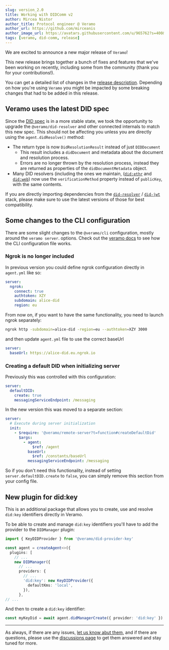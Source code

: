 ```yaml
---
slug: version_2.0
title: Working with DIDComm v2
author: Mircea Nistor
author_title: Protocol engineer @ Veramo
author_url: https://github.com/mirceanis
author_image_url: https://avatars.githubusercontent.com/u/965762?s=400&v=4
tags: [veramo, did-comm, release]
---
```


We are excited to announce a new major release of `Veramo`!

This new release brings together a bunch of fixes and features that we've been working on recently, including some from
the community (thank you for your contributions!).

You can get a detailed list of changes in
the [release description](https://github.com/uport-project/veramo/releases/tag/v1.2.0). Depending on how you're
using `Veramo` you might be impacted by some breaking changes that had to be added in this release.

## Veramo uses the latest DID spec

Since the [DID spec](https://www.w3.org/TR/did-core/) is in a more stable state, we took the opportunity to upgrade
the `@veramo/did-resolver` and other connected internals to match this new spec. This should not be affecting you unless
you are directly using the `agent.didResolve()` method:

- The return type is now `DidResolutionResult` instead of just `DIDDocument`
  - This result includes a `didDocument` and metadata about the document and resolution process.
  - Errors are no longer thrown by the resolution process, instead they are returned as properties of
    the `didDocumentMetadata` object.
- Many DID resolvers (including the ones we maintain,
  ([`did:ethr`](https://github.com/decentralized-identity/ethr-did-resolver)
  and [`did:web`](https://github.com/decentralized-identity/web-did-resolver)) now use the `verificationMethod` property
  instead of `publicKey`, with the same contents.

If you are directly importing dependencies from
the [`did-resolver`](https://github.com/decentralized-identity/did-resolver)
/ [`did-jwt`](https://github.com/decentralized-identity/did-jwt) stack, please make sure to use the latest versions of
those for best compatibility.

## Some changes to the CLI configuration

There are some slight changes to the `@veramo/cli` configuration, mostly around the `veramo server`. options. Check out
the [veramo docs](https://veramo.io/docs/veramo_agent/configuration_internals) to see how the CLI configuration file
works.

### Ngrok is no longer included

In previous version you could define ngrok configuration directly in `agent.yml` like so:

```yaml
server:
  ngrok:
    connect: true
    authtoken: XZY
    subdomain: alice-did
    region: eu
```

From now on, if you want to have the same functionality, you need to launch ngrok separately:

```bash
ngrok http -subdomain=alice-did -region=eu --authtoken=XZY 3000
```

and then update `agent.yml` file to use the correct baseUrl

```yaml
server:
  baseUrl: https://alice-did.eu.ngrok.io
```

### Creating a default DID when initializing server

Previously this was controlled with this configuration:

```yaml
server:
  defaultDID:
    create: true
    messagingServiceEndpoint: /messaging
```

In the new version this was moved to a separate section:

```yaml
server:
  # Execute during server initialization
  init:
    - $require: '@veramo/remote-server?t=function#createDefaultDid'
      $args:
        - agent:
            $ref: /agent
          baseUrl:
            $ref: /constants/baseUrl
          messagingServiceEndpoint: /messaging
```

So if you don't need this functionality, instead of setting `server.defaultDID.create` to `false`, you can simply remove
this section from your config file.

## New plugin for did:key

This is an additional package that allows you to create, use and resolve `did:key` identifiers directly in Veramo.

To be able to create and manage `did:key` identifiers you'll have to add the provider to the `DIDManager` plugin:

```typescript
import { KeyDIDProvider } from '@veramo/did-provider-key'

const agent = createAgent<>({
  plugins: [
    // ...
    new DIDManager({
      // ...
      providers: {
        // ...
        'did:key': new KeyDIDProvider({
          defaultKms: 'local',
        }),
      },
// ...
```

And then to create a `did:key` identifier:

```typescript
const myKeyDid = await agent.didManagerCreate({ provider: 'did:key' })
```

---

As always, if there are any issues, [let us know abut them](https://github.com/uport-project/veramo/issues), and if
there are questions, please use the [discussions page](https://github.com/uport-project/veramo/discussions) to get them
answered and stay tuned for more.
